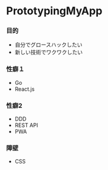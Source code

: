 # PrototypingMyApp

<h3>目的</h3>
<ul>
  <li>自分でグロースハックしたい</li>
  <li>新しい技術でワクワクしたい</li>
</ul>

<h3>性癖１</h3>
<ul>
  <li>Go</li>
  <li>React.js</li>
</ul>

<h3>性癖2</h3>
<ul>
  <li>DDD</li>
  <li>REST API</li>
  <li>PWA</li>
</ul>

<h3>障壁</h3>
<ul>
  <li>CSS</li>
</ul>

